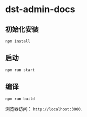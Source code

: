 # dst-admin-docs



## 初始化安装

```
npm install
```

## 启动

```
npm run start
```

## 编译

```
npm run build
```

浏览器访问： `http://localhost:3000`.
